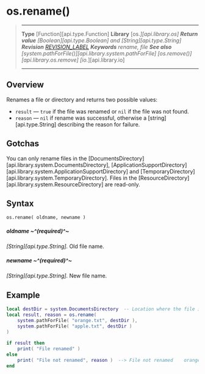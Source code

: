 
# os.rename()

> --------------------- ------------------------------------------------------------------------------------------
> __Type__              [Function][api.type.Function]
> __Library__           [os.*][api.library.os]
> __Return value__      [Boolean][api.type.Boolean] and [String][api.type.String]
> __Revision__          [REVISION_LABEL](REVISION_URL)
> __Keywords__          rename, file
> __See also__          [system.pathForFile()][api.library.system.pathForFile]
>						[os.remove()][api.library.os.remove]
>						[io.*][api.library.io]
> --------------------- ------------------------------------------------------------------------------------------

## Overview

Renames a file or directory and returns two possible values:

* `result` &mdash; `true` if the file was renamed or `nil` if the file was not found.
* `reason` &mdash; `nil` if rename was successful, otherwise a [string][api.type.String] describing the reason for failure.

## Gotchas

You can only rename files in the [DocumentsDirectory][api.library.system.DocumentsDirectory], [ApplicationSupportDirectory][api.library.system.ApplicationSupportDirectory] and [TemporaryDirectory][api.library.system.TemporaryDirectory]. Files in the [ResourceDirectory][api.library.system.ResourceDirectory] are <nobr>read-only.</nobr>

## Syntax

	os.rename( oldname, newname )

##### oldname ~^(required)^~
_[String][api.type.String]._ Old file name.

##### newname ~^(required)^~
_[String][api.type.String]._ New file name.


## Example

`````lua
local destDir = system.DocumentsDirectory  -- Location where the file is stored
local result, reason = os.rename(
	system.pathForFile( "orange.txt", destDir ),
	system.pathForFile( "apple.txt", destDir )
)
 
if result then
	print( "File renamed" )
else
	print( "File not renamed", reason )  --> File not renamed    orange.txt: No such file or directory
end
`````
